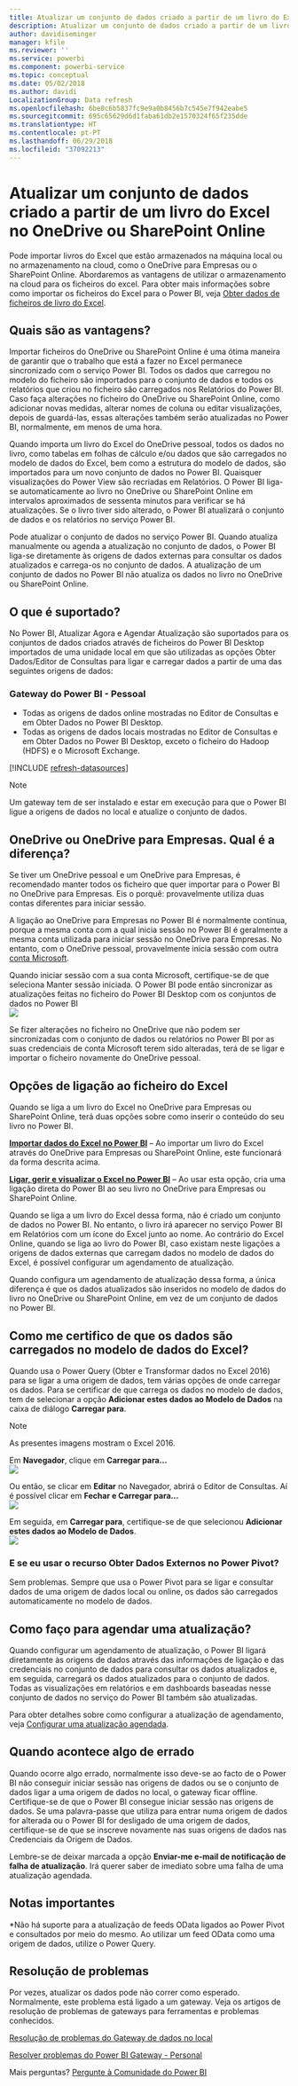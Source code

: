 ```yaml
---
title: Atualizar um conjunto de dados criado a partir de um livro do Excel – cloud
description: Atualizar um conjunto de dados criado a partir de um livro do Excel no OneDrive ou SharePoint Online
author: davidiseminger
manager: kfile
ms.reviewer: ''
ms.service: powerbi
ms.component: powerbi-service
ms.topic: conceptual
ms.date: 05/02/2018
ms.author: davidi
LocalizationGroup: Data refresh
ms.openlocfilehash: 6be8c6b5837fc9e9a0b8456b7c545e7f942eabe5
ms.sourcegitcommit: 695c65629d6d1faba61db2e1570324f65f235dde
ms.translationtype: HT
ms.contentlocale: pt-PT
ms.lasthandoff: 06/29/2018
ms.locfileid: "37092213"
---
```

# <a name="refresh-a-dataset-created-from-an-excel-workbook-on-onedrive-or-sharepoint-online"></a>Atualizar um conjunto de dados criado a partir de um livro do Excel no OneDrive ou SharePoint Online
Pode importar livros do Excel que estão armazenados na máquina local ou no armazenamento na cloud, como o OneDrive para Empresas ou o SharePoint Online. Abordaremos as vantagens de utilizar o armazenamento na cloud para os ficheiros do excel. Para obter mais informações sobre como importar os ficheiros do Excel para o Power BI, veja [Obter dados de ficheiros de livro do Excel](service-excel-workbook-files.md).

## <a name="what-are-the-advantages"></a>Quais são as vantagens?
Importar ficheiros do OneDrive ou SharePoint Online é uma ótima maneira de garantir que o trabalho que está a fazer no Excel permanece sincronizado com o serviço Power BI. Todos os dados que carregou no modelo do ficheiro são importados para o conjunto de dados e todos os relatórios que criou no ficheiro são carregados nos Relatórios do Power BI. Caso faça alterações no ficheiro do OneDrive ou SharePoint Online, como adicionar novas medidas, alterar nomes de coluna ou editar visualizações, depois de guardá-las, essas alterações também serão atualizadas no Power BI, normalmente, em menos de uma hora.

Quando importa um livro do Excel do OneDrive pessoal, todos os dados no livro, como tabelas em folhas de cálculo e/ou dados que são carregados no modelo de dados do Excel, bem como a estrutura do modelo de dados, são importados para um novo conjunto de dados no Power BI. Quaisquer visualizações do Power View são recriadas em Relatórios. O Power BI liga-se automaticamente ao livro no OneDrive ou SharePoint Online em intervalos aproximados de sessenta minutos para verificar se há atualizações. Se o livro tiver sido alterado, o Power BI atualizará o conjunto de dados e os relatórios no serviço Power BI.

Pode atualizar o conjunto de dados no serviço Power BI. Quando atualiza manualmente ou agenda a atualização no conjunto de dados, o Power BI liga-se diretamente às origens de dados externas para consultar os dados atualizados e carrega-os no conjunto de dados. A atualização de um conjunto de dados no Power BI não atualiza os dados no livro no OneDrive ou SharePoint Online. 

## <a name="whats-supported"></a>O que é suportado?
No Power BI, Atualizar Agora e Agendar Atualização são suportados para os conjuntos de dados criados através de ficheiros do Power BI Desktop importados de uma unidade local em que são utilizadas as opções Obter Dados/Editor de Consultas para ligar e carregar dados a partir de uma das seguintes origens de dados:  

### <a name="power-bi-gateway---personal"></a>Gateway do Power BI - Pessoal
* Todas as origens de dados online mostradas no Editor de Consultas e em Obter Dados no Power BI Desktop.
* Todas as origens de dados locais mostradas no Editor de Consultas e em Obter Dados no Power BI Desktop, exceto o ficheiro do Hadoop (HDFS) e o Microsoft Exchange.

<!-- Refresh Data sources-->
[!INCLUDE [refresh-datasources](./includes/refresh-datasources.md)]

> [!NOTE]
> Um gateway tem de ser instalado e estar em execução para que o Power BI ligue a origens de dados no local e atualize o conjunto de dados.
> 
> 

## <a name="onedrive-or-onedrive-for-business-whats-the-difference"></a>OneDrive ou OneDrive para Empresas. Qual é a diferença?
Se tiver um OneDrive pessoal e um OneDrive para Empresas, é recomendado manter todos os ficheiro que quer importar para o Power BI no OneDrive para Empresas. Eis o porquê: provavelmente utiliza duas contas diferentes para iniciar sessão.

A ligação ao OneDrive para Empresas no Power BI é normalmente contínua, porque a mesma conta com a qual inicia sessão no Power BI é geralmente a mesma conta utilizada para iniciar sessão no OneDrive para Empresas. No entanto, com o OneDrive pessoal, provavelmente inicia sessão com outra [conta Microsoft](https://account.microsoft.com).

Quando iniciar sessão com a sua conta Microsoft, certifique-se de que seleciona Manter sessão iniciada. O Power BI pode então sincronizar as atualizações feitas no ficheiro do Power BI Desktop com os conjuntos de dados no Power BI  
    ![](media/refresh-excel-file-onedrive/refresh_signin_keepmesignedin.png)

Se fizer alterações no ficheiro no OneDrive que não podem ser sincronizadas com o conjunto de dados ou relatórios no Power BI por as suas credenciais de conta Microsoft terem sido alteradas, terá de se ligar e importar o ficheiro novamente do OneDrive pessoal.

## <a name="options-for-connecting-to-excel-file"></a>Opções de ligação ao ficheiro do Excel
Quando se liga a um livro do Excel no OneDrive para Empresas ou SharePoint Online, terá duas opções sobre como inserir o conteúdo do seu livro no Power BI.

[**Importar dados do Excel no Power BI**](service-excel-workbook-files.md#import-or-connect-to-an-excel-workbook-from-power-bi) – Ao importar um livro do Excel através do OneDrive para Empresas ou SharePoint Online, este funcionará da forma descrita acima.

[**Ligar, gerir e visualizar o Excel no Power BI**](service-excel-workbook-files.md#one-excel-workbook--two-ways-to-use-it) – Ao usar esta opção, cria uma ligação direta do Power BI ao seu livro no OneDrive para Empresas ou SharePoint Online.

Quando se liga a um livro do Excel dessa forma, não é criado um conjunto de dados no Power BI. No entanto, o livro irá aparecer no serviço Power BI em Relatórios com um ícone do Excel junto ao nome. Ao contrário do Excel Online, quando se liga ao livro do Power BI, caso existam neste ligações a origens de dados externas que carregam dados no modelo de dados do Excel, é possível configurar um agendamento de atualização.

Quando configura um agendamento de atualização dessa forma, a única diferença é que os dados atualizados são inseridos no modelo de dados do livro no OneDrive ou SharePoint Online, em vez de um conjunto de dados no Power BI.

## <a name="how-do-i-make-sure-data-is-loaded-to-the-excel-data-model"></a>Como me certifico de que os dados são carregados no modelo de dados do Excel?
Quando usa o Power Query (Obter e Transformar dados no Excel 2016) para se ligar a uma origem de dados, tem várias opções de onde carregar os dados. Para se certificar de que carrega os dados no modelo de dados, tem de selecionar a opção **Adicionar estes dados ao Modelo de Dados** na caixa de diálogo **Carregar para**.

> [!NOTE]
> As presentes imagens mostram o Excel 2016.
> 
> 

Em **Navegador**, clique em **Carregar para...**  
    ![](media/refresh-excel-file-onedrive/refresh_loadtodm_1.png)

Ou então, se clicar em **Editar** no Navegador, abrirá o Editor de Consultas. Aí é possível clicar em **Fechar e Carregar para...**  
    ![](media/refresh-excel-file-onedrive/refresh_loadtodm_2.png)

Em seguida, em **Carregar para**, certifique-se de que selecionou **Adicionar estes dados ao Modelo de Dados**.  
    ![](media/refresh-excel-file-onedrive/refresh_loadtodm_3.png)

### <a name="what-if-i-use-get-external-data-in-power-pivot"></a>E se eu usar o recurso Obter Dados Externos no Power Pivot?
Sem problemas. Sempre que usa o Power Pivot para se ligar e consultar dados de uma origem de dados local ou online, os dados são carregados automaticamente no modelo de dados.

## <a name="how-do-i-schedule-refresh"></a>Como faço para agendar uma atualização?
Quando configurar um agendamento de atualização, o Power BI ligará diretamente às origens de dados através das informações de ligação e das credenciais no conjunto de dados para consultar os dados atualizados e, em seguida, carregará os dados atualizados para o conjunto de dados. Todas as visualizações em relatórios e em dashboards baseadas nesse conjunto de dados no serviço do Power BI também são atualizadas.

Para obter detalhes sobre como configurar a atualização de agendamento, veja [Configurar uma atualização agendada](refresh-scheduled-refresh.md).

## <a name="when-things-go-wrong"></a>Quando acontece algo de errado
Quando ocorre algo errado, normalmente isso deve-se ao facto de o Power BI não conseguir iniciar sessão nas origens de dados ou se o conjunto de dados ligar a uma origem de dados no local, o gateway ficar offline. Certifique-se de que o Power BI consegue iniciar sessão nas origens de dados. Se uma palavra-passe que utiliza para entrar numa origem de dados for alterada ou o Power BI for desligado de uma origem de dados, certifique-se de que se inscreve novamente nas suas origens de dados nas Credenciais da Origem de Dados.

Lembre-se de deixar marcada a opção **Enviar-me e-mail de notificação de falha de atualização**. Irá querer saber de imediato sobre uma falha de uma atualização agendada.

## <a name="important-notes"></a>Notas importantes
\*Não há suporte para a atualização de feeds OData ligados ao Power Pivot e consultados por meio do mesmo. Ao utilizar um feed OData como uma origem de dados, utilize o Power Query.

## <a name="troubleshooting"></a>Resolução de problemas
Por vezes, atualizar os dados pode não correr como esperado. Normalmente, este problema está ligado a um gateway. Veja os artigos de resolução de problemas de gateways para ferramentas e problemas conhecidos.

[Resolução de problemas do Gateway de dados no local](service-gateway-onprem-tshoot.md)

[Resolver problemas do Power BI Gateway - Personal](service-admin-troubleshooting-power-bi-personal-gateway.md)

Mais perguntas? [Pergunte à Comunidade do Power BI](http://community.powerbi.com/)

